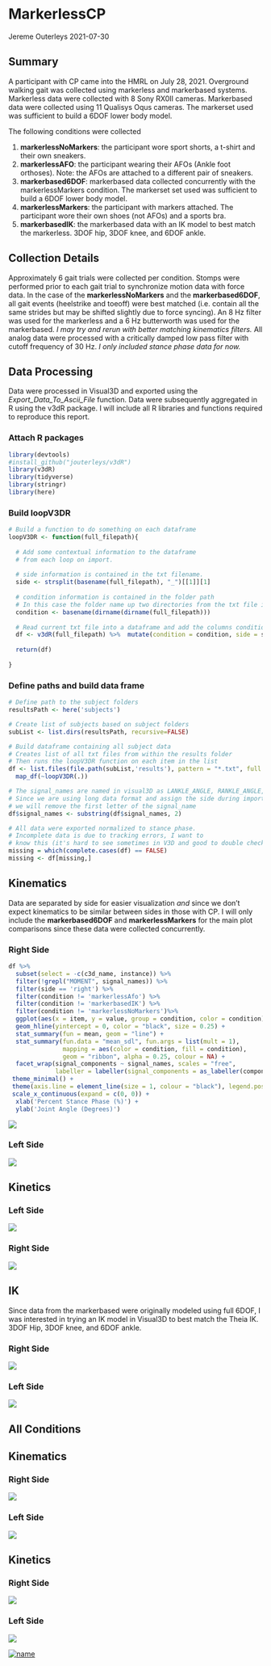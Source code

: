 MarkerlessCP
================
Jereme Outerleys
2021-07-30

## Summary

A participant with CP came into the HMRL on July 28, 2021. Overground
walking gait was collected using markerless and markerbased systems.
Markerless data were collected with 8 Sony RX0II cameras. Markerbased
data were collected using 11 Qualisys Oqus cameras. The markerset used
was sufficient to build a 6DOF lower body model.

The following conditions were collected

1.  **markerlessNoMarkers**: the participant wore sport shorts, a
    t-shirt and their own sneakers.
2.  **markerlessAFO**: the participant wearing their AFOs (Ankle foot
    orthoses). Note: the AFOs are attached to a different pair of
    sneakers.
3.  **markerbased6DOF**: markerbased data collected concurrently with
    the markerlessMarkers condition. The markerset set used was
    sufficient to build a 6DOF lower body model.
4.  **markerlessMarkers**: the participant with markers attached. The
    participant wore their own shoes (not AFOs) and a sports bra.
5.  **markerbasedIK**: the markerbased data with an IK model to best
    match the markerless. 3DOF hip, 3DOF knee, and 6DOF ankle.

## Collection Details

Approximately 6 gait trials were collected per condition. Stomps were
performed prior to each gait trial to synchronize motion data with force
data. In the case of the **markerlessNoMarkers** and the
**markerbased6DOF**, all gait events (heelstrike and toeoff) were best
matched (i.e. contain all the same strides but may be shifted slightly
due to force syncing). An 8 Hz filter was used for the markerless and a
6 Hz butterworth was used for the markerbased. *I may try and rerun with
better matching kinematics filters.* All analog data were processed with
a critically damped low pass filter with cutoff frequency of 30 Hz. *I
only included stance phase data for now.*

## Data Processing

Data were processed in Visual3D and exported using the
*Export\_Data\_To\_Ascii\_File* function. Data were subsequently
aggregated in R using the v3dR package. I will include all R libraries
and functions required to reproduce this report.

### Attach R packages

``` r
library(devtools)
#install_github("jouterleys/v3dR")
library(v3dR)
library(tidyverse)
library(stringr)
library(here)
```

### Build loopV3DR

``` r
# Build a function to do something on each dataframe
loopV3DR <- function(full_filepath){
  
  # Add some contextual information to the dataframe
  # from each loop on import.
  
  # side information is contained in the txt filename.
  side <- strsplit(basename(full_filepath), "_")[[1]][1]
  
  # condition information is contained in the folder path
  # In this case the folder name up two directories from the txt file is the subID
  condition <- basename(dirname(dirname(full_filepath)))
  
  # Read current txt file into a dataframe and add the columns condition and side.
  df <- v3dR(full_filepath) %>%  mutate(condition = condition, side = side)
  
  return(df)
  
}
```

### Define paths and build data frame

``` r
# Define path to the subject folders
resultsPath <- here('subjects')

# Create list of subjects based on subject folders
subList <- list.dirs(resultsPath, recursive=FALSE)

# Build dataframe containing all subject data
# Creates list of all txt files from within the results folder
# Then runs the loopV3DR function on each item in the list
df <- list.files(file.path(subList,'results'), pattern = "*.txt", full.names = TRUE) %>% 
  map_df(~loopV3DR(.)) 

# The signal_names are named in visual3D as LANKLE_ANGLE, RANKLE_ANGLE, etc.
# Since we are using long data format and assign the side during import
# we will remove the first letter of the signal_name
df$signal_names <- substring(df$signal_names, 2)

# All data were exported normalized to stance phase.
# Incomplete data is due to tracking errors, I want to 
# know this (it's hard to see sometimes in V3D and good to double check)
missing = which(complete.cases(df) == FALSE)
missing <- df[missing,]
```

## Kinematics

Data are separated by side for easier visualization *and* since we don’t
expect kinematics to be similar between sides in those with CP. I will
only include the **markerbased6DOF** and **markerlessMarkers** for the
main plot comparisons since these data were collected concurrently.

### Right Side

``` r
df %>%
  subset(select = -c(c3d_name, instance)) %>%
  filter(!grepl("MOMENT", signal_names)) %>%
  filter(side == 'right') %>%
  filter(condition != 'markerlessAfo') %>%
  filter(condition != 'markerbasedIK') %>%
  filter(condition != 'markerlessNoMarkers')%>%
  ggplot(aes(x = item, y = value, group = condition, color = condition)) +
  geom_hline(yintercept = 0, color = "black", size = 0.25) +
  stat_summary(fun = mean, geom = "line") +
  stat_summary(fun.data = "mean_sdl", fun.args = list(mult = 1),
               mapping = aes(color = condition, fill = condition),
               geom = "ribbon", alpha = 0.25, colour = NA) +
  facet_wrap(signal_components ~ signal_names, scales = "free",
             labeller = labeller(signal_components = as_labeller(component_names))) +
 theme_minimal() +
 theme(axis.line = element_line(size = 1, colour = "black"), legend.position = "top") +
 scale_x_continuous(expand = c(0, 0)) +
  xlab('Percent Stance Phase (%)') +
  ylab('Joint Angle (Degrees)')
```

<img src="README_files/figure-gfm/kinematics_right-1.png" style="display: block; margin: auto;" />

### Left Side

<img src="README_files/figure-gfm/kinematics_left-1.png" style="display: block; margin: auto;" />

## Kinetics

### Left Side

<img src="README_files/figure-gfm/kinetics_left-1.png" style="display: block; margin: auto;" />

### Right Side

<img src="README_files/figure-gfm/kinetics_right-1.png" style="display: block; margin: auto;" />

## IK

Since data from the markerbased were originally modeled using full 6DOF,
I was interested in trying an IK model in Visual3D to best match the
Theia IK. 3DOF Hip, 3DOF knee, and 6DOF ankle.

### Right Side

<img src="README_files/figure-gfm/kinematics_IK_right-1.png" style="display: block; margin: auto;" />

### Left Side

<img src="README_files/figure-gfm/kinematics_IK_left-1.png" style="display: block; margin: auto;" />

## All Conditions

## Kinematics

### Right Side

<img src="README_files/figure-gfm/kinematics_all_right-1.png" style="display: block; margin: auto;" />

### Left Side

<img src="README_files/figure-gfm/kinematics_all_left-1.png" style="display: block; margin: auto;" />

## Kinetics

### Right Side

<img src="README_files/figure-gfm/kinetics_all_right-1.png" style="display: block; margin: auto;" />

### Left Side

<img src="README_files/figure-gfm/kinetics_all_left-1.png" style="display: block; margin: auto;" />

[![name](link%20to%20image%20on%20GH)](https://player.vimeo.com/video/583583235?badge=0&autopause=0&player_id=0&app_id=58479)
